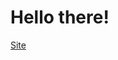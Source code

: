 # Hello there!
[Site](https://camelpilot33.github.io/)
<!---
### Find me at:
[Gmail: anonymouscamul@gmail.com](https://mail.google.com/mail/?view=cm&fs=1&to=anonymouscamul@gmail.com&su=Subject&body=To:%20Samuel)\
[Youtube: @Camelpilot3367](https://www.youtube.com/@camelpilot3367/featured)\
[Lichess: @camul13](https://lichess.org/@/camul) & [Chess.com: @camul13](https://www.chess.com/member/camul13)\
[Website: camelpilot33.github.io](https://camelpilot33.github.io/)
[Discord: @camelpilot33](https://discord.com/users/701829178592591952)
### Languages I know:

 - JS
 - HTML (it's a language trust me)
 - Rust
 - Python
 - C#
 - lambda calculus
 - English
### Projects
 - [Advent of Code solutions](https://github.com/Camelpilot33/AdventOfCode) (js) - best daily place yet: `44`
 - Collection [Here](https://github.com/Camelpilot33/Camul-Home-Page)
   - Some copies of games I've made
   - Plastic sequencing
   - Binary Converter
   - Fractal tree generator
   - Inverse Kinematics
   - Monte Carlo π Approximator
   - Codewars solutions
 - [Codewars](https://www.codewars.com/users/Camelpilot33)https://www.codewars.com/users/Camelpilot33
 - [FishTrap](https://github.com/Camelpilot33/Fishtrap) & [AtomicElo](https://github.com/Camelpilot33/AtomicElo) Program to catch cheaters in atomic chess
 - [3d raytracing renderer made in pure HTML/JS](https://github.com/Camelpilot33/engine3d)
-->

